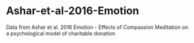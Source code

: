 # Ashar-et-al-2016-Emotion
Data from Ashar et al. 2016 Emotion - Effects of Compassion Meditation on a psychological model of charitable donation 
